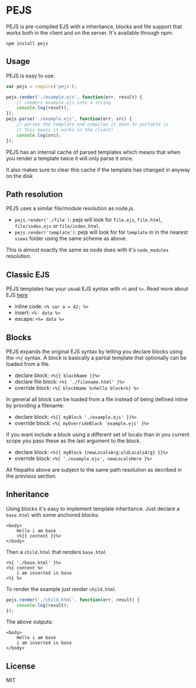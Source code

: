 # PEJS

PEJS is pre-compiled EJS with a inheritance, blocks and file support that works both in the client and on the server.
It's available through npm:

	npm install pejs

## Usage

PEJS is easy to use:

``` js
var pejs = require('pejs');

pejs.render('./example.ejs', function(err, result) {
	// renders example.ejs into a string
	console.log(result);
});
pejs.parse('./example.ejs', function(err, src) {
	// parses the template and compiles it down to portable js
	// this means it works in the client!
	console.log(src);
});
```

PEJS has an internal cache of parsed templates which means that when you render a template
twice it will only parse it once.

It also makes sure to clear this cache if the template has changed in anyway on the disk

## Path resolution

PEJS uses a similar file/module resolution as node.js.

* `pejs.render('./file')`: pejs will look for `file.ejs`, `file.html`, `file/index.ejs` or `file/index.html`.
* `pejs.render('template')`: pejs will look for for `template` in in the nearest `views` folder using the same scheme as above.

This is almost exactly the same as node does with it's `node_modules` resolution.

## Classic EJS

PEJS templates has your usual EJS syntax with `<%` and `%>`. Read more about EJS [here](http://embeddedjs.com/)

* inline code: `<% var a = 42; %>`
* insert: `<%- data %>`
* escape: `<%= data %>`

## Blocks

PEJS expands the original EJS syntax by letting you declare blocks using the `<%{` syntax.
A block is basically a partial template that optionally can be loaded from a file.

* declare block: `<%{{ blockName }}%>`
* declare file block: `<%{ './filename.html' }%>`
* override block: `<%{ blockName %>hello block<%} %>`

In general all block can be loaded from a file instead of being defined inline by providing a filename:

* declare block: `<%{{ myBlock './example.ejs' }}%>`
* override block: `<%{ myOverrideBlock 'example.ejs' }%>`

If you want include a block using a different set of locals than in you current scope you pass these as the last argument to the block.

* declare block: `<%{{ myBlock {newLocalsArg:oldLocalsArg} }}%>`
* override block: `<%{ './example.ejs', newLocalsHere }%>`

All filepaths above are subject to the same path resolution as decribed in the previous section.

## Inheritance

Using blocks it's easy to implement template inheritance.
Just declare a `base.html` with some anchored blocks:

	<body>
		Hello i am base
		<%{{ content }}%>
	</body>

Then a `child.html` that renders `base.html`

	<%{ './base.html' }%>
	<%{ content %>
		i am inserted in base
	<%} %>

To render the example just render `child.html`

``` js
pejs.render('./child.html', function(err, result) {
	console.log(result);
});
```

The above outputs:

	<body>
		Hello i am base
		i am inserted in base
	</body>

## License

MIT
